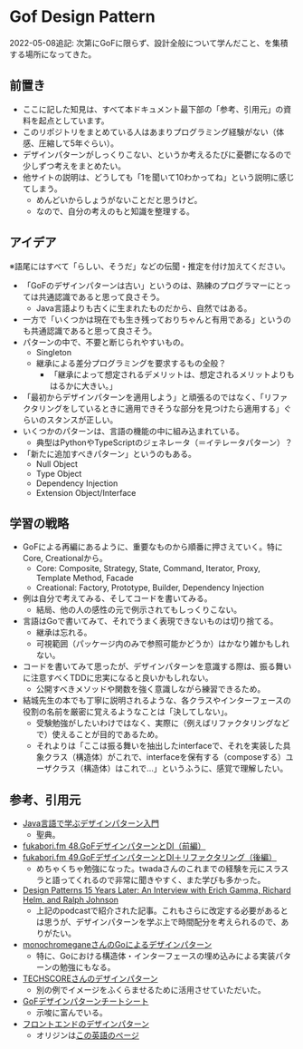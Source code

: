 # Gof Design Pattern

2022-05-08追記: 次第にGoFに限らず、設計全般について学んだこと、を集積する場所になってきた。

## 前置き

- ここに記した知見は、すべて本ドキュメント最下部の「参考、引用元」の資料を起点としています。
- このリポジトリをまとめている人はあまりプログラミング経験がない（体感、圧縮して5年ぐらい）。
- デザインパターンがしっくりこない、というか考えるたびに憂鬱になるので少しずつ考えをまとめたい。
- 他サイトの説明は、どうしても「1を聞いて10わかってね」という説明に感じてしまう。
  - めんどいからしょうがないことだと思うけど。
  - なので、自分の考えのもと知識を整理する。

## アイデア

※語尾にはすべて「らしい、そうだ」などの伝聞・推定を付け加えてください。

- 「GoFのデザインパターンは古い」というのは、熟練のプログラマーにとっては共通認識であると思って良さそう。
  - Java言語よりも古くに生まれたものだから、自然ではある。
- 一方で「いくつかは現在でも生き残っておりちゃんと有用である」というのも共通認識であると思って良さそう。
- パターンの中で、不要と断じられやすいもの。
  - Singleton
  - 継承による差分プログラミングを要求するもの全般？
    - 「継承によって想定されるデメリットは、想定されるメリットよりもはるかに大きい。」
- 「最初からデザインパターンを適用しよう」と頑張るのではなく、「リファクタリングをしているときに適用できそうな部分を見つけたら適用する」ぐらいのスタンスが正しい。
- いくつかのパターンは、言語の機能の中に組み込まれている。
  - 典型はPythonやTypeScriptのジェネレータ（＝イテレータパターン）？
- 「新たに追加すべきパターン」というのもある。
  - Null Object
  - Type Object
  - Dependency Injection
  - Extension Object/Interface

## 学習の戦略

- GoFによる再編にあるように、重要なものから順番に押さえていく。特にCore, Creationalから。
  - Core: Composite, Strategy, State, Command, Iterator, Proxy, Template Method, Facade
  - Creational: Factory, Prototype, Builder, Dependency Injection
- 例は自分で考えてみる、そしてコードを書いてみる。
  - 結局、他の人の感性の元で例示されてもしっくりこない。
- 言語はGoで書いてみて、それでうまく表現できないものは切り捨てる。
  - 継承は忘れる。
  - 可視範囲（パッケージ内のみで参照可能かどうか）はかなり雑かもしれない。
- コードを書いてみて思ったが、デザインパターンを意識する際は、振る舞いに注意すべくTDDに忠実になると良いかもしれない。
  - 公開すべきメソッドや関数を強く意識しながら練習できるため。
- 結城先生の本でも丁寧に説明されるような、各クラスやインターフェースの役割の名前を厳密に覚えるようなことは「決してしない」。
  - 受験勉強がしたいわけではなく、実際に（例えばリファクタリングなどで）使えることが目的であるため。
  - それよりは「ここは振る舞いを抽出したinterfaceで、それを実装した具象クラス（構造体）がこれで、interfaceを保有する（composeする）ユーザクラス（構造体）はこれで...」というふうに、感覚で理解したい。

## 参考、引用元

- [Java言語で学ぶデザインパターン入門](https://www.sbcr.jp/product/4797327030/)
  - 聖典。
- [fukabori.fm 48.GoFデザインパターンとDI（前編）](https://fukabori.fm/episode/48)
- [fukabori.fm 49.GoFデザインパターンとDI＋リファクタリング（後編）](https://fukabori.fm/episode/49)
  - めちゃくちゃ勉強になった。twadaさんのこれまでの経験を元にスラスラと語ってくれるので非常に聞きやすく、また学びも多かった。
- [Design Patterns 15 Years Later: An Interview with Erich Gamma, Richard Helm, and Ralph Johnson](https://www.informit.com/articles/article.aspx?p=1404056)
  - 上記のpodcastで紹介された記事。これもさらに改定する必要があるとは思うが、デザインパターンを学ぶ上で時間配分を考えられるので、ありがたい。
- [monochromeganeさんのGoによるデザインパターン](https://github.com/monochromegane/go_design_pattern)
  - 特に、Goにおける構造体・インターフェースの埋め込みによる実装パターンの勉強にもなる。
- [TECHSCOREさんのデザインパターン](https://www.techscore.com/tech/DesignPattern/index.html/)
  - 別の例でイメージをふくらませるために活用させていただいた。
- [GoFデザインパターンチートシート](https://qiita.com/tanakahisateru/items/df03d2558f9499d1a64a)
  - 示唆に富んでいる。
- [フロントエンドのデザインパターン](https://zenn.dev/morinokami/books/learning-patterns-1)
  - オリジンは[この英語のページ](https://www.patterns.dev/)
